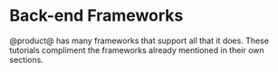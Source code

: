 # Back-end Frameworks

@product@ has many frameworks that support all that it does. These tutorials compliment the frameworks already mentioned in their own sections. 
